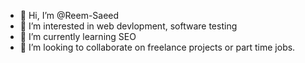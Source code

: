 - 👋 Hi, I’m @Reem-Saeed
- 👀 I’m interested in web devlopment, software testing
- 🌱 I’m currently learning SEO
- 💞️ I’m looking to collaborate on freelance projects or part time jobs.


<!---
Reem-Saeed/Reem-Saeed is a ✨ special ✨ repository because its `README.md` (this file) appears on your GitHub profile.
You can click the Preview link to take a look at your changes.
--->
